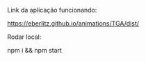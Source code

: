 

Link da aplicação funcionando:

https://eberlitz.github.io/animations/TGA/dist/


Rodar local:

npm i && npm start
